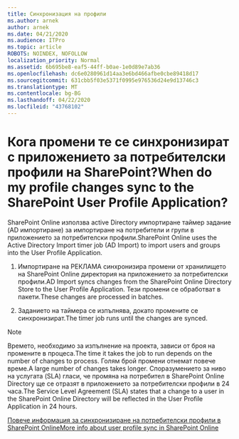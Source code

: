 ```yaml
---
title: Синхронизация на профили
ms.author: arnek
author: arnek
ms.date: 04/21/2020
ms.audience: ITPro
ms.topic: article
ROBOTS: NOINDEX, NOFOLLOW
localization_priority: Normal
ms.assetid: 6b695be8-eaf5-44ff-b0ae-1e0d89e7ab36
ms.openlocfilehash: dc6e0280961d14aa3e6bd466afbe0cbe89418d17
ms.sourcegitcommit: 631cbb5f03e5371f0995e976536d24e9d13746c3
ms.translationtype: MT
ms.contentlocale: bg-BG
ms.lasthandoff: 04/22/2020
ms.locfileid: "43768102"
---
```

# <a name="when-do-my-profile-changes-sync-to-the-sharepoint-user-profile-application"></a><span data-ttu-id="2fa3d-102">Кога промени те се синхронизират с приложението за потребителски профили на SharePoint?</span><span class="sxs-lookup"><span data-stu-id="2fa3d-102">When do my profile changes sync to the SharePoint User Profile Application?</span></span>

<span data-ttu-id="2fa3d-103">SharePoint Online използва active Directory импортиране таймер задание (AD импортиране) за импортиране на потребители и групи в приложението за потребителски профили.</span><span class="sxs-lookup"><span data-stu-id="2fa3d-103">SharePoint Online uses the Active Directory Import timer job (AD Import) to import users and groups into the User Profile Application.</span></span> 
  
1. <span data-ttu-id="2fa3d-104">Импортиране на РЕКЛАМА синхронизира промени от хранилището на SharePoint Online директория на приложението за потребителски профили.</span><span class="sxs-lookup"><span data-stu-id="2fa3d-104">AD Import syncs changes from the SharePoint Online Directory Store to the User Profile Application.</span></span> <span data-ttu-id="2fa3d-105">Тези промени се обработват в пакети.</span><span class="sxs-lookup"><span data-stu-id="2fa3d-105">These changes are processed in batches.</span></span>
    
2. <span data-ttu-id="2fa3d-106">Заданието на таймера се изпълнява, докато промените се синхронизират.</span><span class="sxs-lookup"><span data-stu-id="2fa3d-106">The timer job runs until the changes are synced.</span></span>
    
> [!NOTE]
> <span data-ttu-id="2fa3d-107">Времето, необходимо за изпълнение на проекта, зависи от броя на промените в процеса.</span><span class="sxs-lookup"><span data-stu-id="2fa3d-107">The time it takes the job to run depends on the number of changes to process.</span></span> <span data-ttu-id="2fa3d-108">Голям брой промени отнемат повече време.</span><span class="sxs-lookup"><span data-stu-id="2fa3d-108">A large number of changes takes longer.</span></span> <span data-ttu-id="2fa3d-109">Споразумението за ниво на услугата (SLA) гласи, че промяна на потребител в SharePoint Online Directory ще се отразят в приложението за потребителски профили в 24 часа.</span><span class="sxs-lookup"><span data-stu-id="2fa3d-109">The Service Level Agreement (SLA) states that a change to a user in the SharePoint Online Directory will be reflected in the User Profile Application in 24 hours.</span></span> 
  
[<span data-ttu-id="2fa3d-110">Повече информация за синхронизиране на потребителски профили в SharePoint Online</span><span class="sxs-lookup"><span data-stu-id="2fa3d-110">More info about user profile sync in SharePoint Online</span></span>](https://go.microsoft.com/fwlink/?linkid=875671)
  

